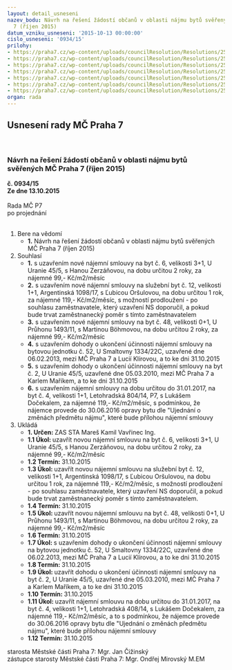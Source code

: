 ```yaml
---
layout: detail_usneseni
nazev_bodu: Návrh na řešení žádostí občanů v oblasti nájmu bytů svěřených MČ Praha
  7 (říjen 2015)
datum_vzniku_usneseni: '2015-10-13 00:00:00'
cislo_usneseni: '0934/15'
prilohy:
- https://praha7.cz/wp-content/uploads/councilResolution/Resolutions/25915/66-15-priloha_01_byty20151013.doc
- https://praha7.cz/wp-content/uploads/councilResolution/Resolutions/25915/66-15-priloha_02_byty20151013.pdf
- https://praha7.cz/wp-content/uploads/councilResolution/Resolutions/25915/66-15-priloha_03_byty20151013.pdf
- https://praha7.cz/wp-content/uploads/councilResolution/Resolutions/25915/66-15-priloha_04_byty20151013.pdf
- https://praha7.cz/wp-content/uploads/councilResolution/Resolutions/25915/66-15-priloha_05_byty20151013.pdf
- https://praha7.cz/wp-content/uploads/councilResolution/Resolutions/25915/66-15-priloha_06_byty20151013.pdf
- https://praha7.cz/wp-content/uploads/councilResolution/Resolutions/25915/66-15-priloha_07_byty20151013.pdf
organ: rada
---
```

<div id="ucUsn_pList" class="usn">
	<span><h2>Usnesení rady MČ Praha 7 </h2>
<br></span><div class="standBody">
<span><h3>Návrh na řešení žádostí občanů v oblasti nájmu bytů svěřených MČ Praha 7 (říjen 2015)</h3></span><div class="center">
		<strong>č. 0934/15</strong><br>
	</div>
<div class="center">
		<strong>Ze dne 13.10.2015</strong><br><br>
	</div>Rada MČ P7<br> po projednání<br><br><ol>
<li>Bere na vědomí<ul><li>
<strong>1.</strong> Návrh na řešení žádostí občanů v oblasti nájmu bytů svěřených MČ Praha 7  (říjen 2015)</li></ul>
</li>
<li>Souhlasí<ul>
<li>
<strong>1.</strong> s uzavřením nové nájemní smlouvy na byt č. 6, velikosti 3+1, U Uranie 45/5, s Hanou Zerzáňovou, na dobu určitou 2 roky, za nájemné 99,- Kč/m2/měsíc</li>
<li>
<strong>2.</strong> s uzavřením nové nájemní smlouvy na služební byt č. 12, velikosti 1+1, Argentinská 1098/17, s Ľubicou Oršulovou, na dobu určitou 1 rok, za nájemné 119,- Kč/m2/měsíc, s možností prodloužení - po souhlasu zaměstnavatele, který uzavření NS doporučil, a pokud bude trvat zaměstnanecký poměr s tímto zaměstnavatelem</li>
<li>
<strong>3.</strong> s uzavřením nové nájemní smlouvy na byt č. 48, velikosti 0+1, U Průhonu 1493/11, s Martinou Böhmovou, na dobu určitou 2 roky, za nájemné 99,- Kč/m2/měsíc</li>
<li>
<strong>4.</strong> s uzavřením dohody o ukončení účinnosti nájemní smlouvy na bytovou jednotku č. 52, U Smaltovny 1334/22C, uzavřené dne 06.02.2013, mezi MČ Praha 7  a Lucií Klírovou, a to ke dni 31.10.2015</li>
<li>
<strong>5.</strong> s uzavřením dohody o ukončení účinnosti nájemní smlouvy na byt č. 2,  U Uranie 45/5, uzavřené dne 05.03.2010, mezi MČ Praha 7 a Karlem Maříkem, a to ke dni 31.10.2015</li>
<li>
<strong>6.</strong> s uzavřením nájemní smlouvy na dobu určitou do 31.01.2017, na byt č. 4, velikosti 1+1, Letohradská 804/14, P7, s Lukášem Dočekalem, za nájemné 119,- Kč/m2/měsíc, s podmínkou, že nájemce provede do 30.06.2016 opravy bytu dle "Ujednání o změnách předmětu nájmu", které bude přílohou nájemní smlouvy </li>
</ul>
</li>
<li>Ukládá<ul>
<li>
<strong>1. Určen: </strong>ZAS STA Mareš Kamil Vavřinec Ing.</li>
<li>
<strong>1.1 Úkol: </strong>uzavřít novou nájemní smlouvu na byt č. 6, velikosti 3+1, U Uranie 45/5,  s Hanou Zerzáňovou, na dobu určitou 2 roky, za nájemné 99,- Kč/m2/měsíc</li>
<li>
<strong>1.2 Termín: </strong>31.10.2015</li>
<li>
<strong>1.3 Úkol: </strong>uzavřít novou nájemní smlouvu na služební byt č. 12, velikosti 1+1, Argentinská 1098/17, s Ľubicou Oršulovou, na dobu určitou 1 rok,  za nájemné 119,- Kč/m2/měsíc, s možností prodloužení - po souhlasu zaměstnavatele, který uzavření NS doporučil, a pokud bude trvat zaměstnanecký poměr s tímto zaměstnavatelem.</li>
<li>
<strong>1.4 Termín: </strong>31.10.2015</li>
<li>
<strong>1.5 Úkol: </strong>uzavřít novou nájemní smlouvu na byt č. 48, velikosti 0+1, U Průhonu 1493/11, s Martinou Böhmovou, na dobu určitou 2 roky, za nájemné 99,- Kč/m2/měsíc</li>
<li>
<strong>1.6 Termín: </strong>31.10.2015</li>
<li>
<strong>1.7 Úkol: </strong>s uzavřením dohody o ukončení účinnosti nájemní smlouvy na bytovou jednotku č. 52, U Smaltovny 1334/22C, uzavřené dne 06.02.2013, mezi MČ Praha 7 a Lucií Klírovou, a to ke dni 31.10.2015</li>
<li>
<strong>1.8 Termín: </strong>31.10.2015</li>
<li>
<strong>1.9 Úkol: </strong>uzavřít dohodu o ukončení účinnosti nájemní smlouvy na byt č. 2, U Uranie 45/5, uzavřené dne 05.03.2010, mezi MČ Praha 7 a Karlem Maříkem,  a to ke dni 31.10.2015</li>
<li>
<strong>1.10 Termín: </strong>31.10.2015</li>
<li>
<strong>1.11 Úkol: </strong>uzavřít nájemní smlouvu na dobu určitou do 31.01.2017, na byt č. 4, velikosti 1+1, Letohradská 408/14, s Lukášem Dočekalem, za nájemné 119,- Kč/m2/měsíc, a to s podmínkou, že nájemce provede do 30.06.2016 opravy bytu dle "Ujednání o změnách předmětu nájmu", které bude přílohou nájemní smlouvy</li>
<li>
<strong>1.12 Termín: </strong>31.10.2015</li>
</ul>
</li>
</ol>starosta Městské části Praha 7: Mgr. Jan Čižinský<br>zástupce starosty Městské části Praha 7: Mgr. Ondřej Mirovský M.EM 
</div>
</div>